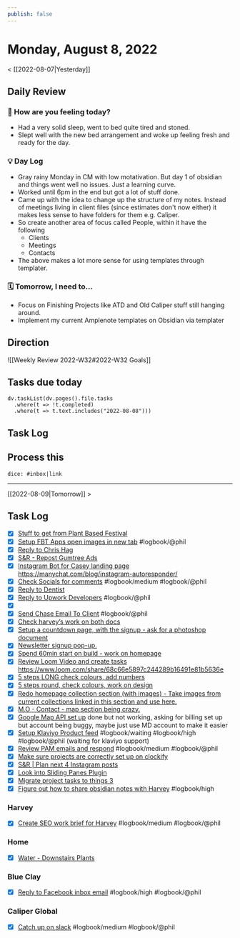 ```yaml
---
publish: false 
---
```


# Monday, August 8, 2022

< [[2022-08-07|Yesterday]]

## Daily Review

### 📕 How are you feeling today?
- Had a very solid sleep, went to bed quite tired and stoned. 
- Slept well with the new bed arrangement and woke up feeling fresh and ready for the day.


### 💡 Day Log
- Gray rainy Monday in CM with low motativation. But day 1 of obsidian and things went well no issues. Just a learning curve. 
- Worked until 6pm in the end but got a lot of stuff done. 
- Came up with the idea to change up the structure of my notes. Instead of meetings living in client files (since estimates don't now either) it makes less sense to have folders for them e.g. Caliper. 
- So create another area of focus called People, within it have the following
	- Clients
	- Meetings
	- Contacts
- The above makes a lot more sense for using templates through templater. 


### 🗓 Tomorrow, I need to...
- Focus on Finishing Projects like ATD and Old Caliper stuff still hanging around. 
- Implement my current Amplenote templates on Obsidian via templater


## Direction

![[Weekly Review 2022-W32#2022-W32 Goals]]

## Tasks due today

```dataviewjs
dv.taskList(dv.pages().file.tasks 
  .where(t => !t.completed)
  .where(t => t.text.includes("2022-08-08")))
```




##  Task Log



##  Process this

`dice: #inbox|link`


---

[[2022-08-09|Tomorrow]] >

## Task Log
- [x] [Stuff to get from Plant Based Festival](things:///show?id=K9WezFE9asqEJKhypQuGsq)
- [x] [Setup FBT Apps open images in new tab](things:///show?id=Ghkd3AC1uaAVZbSHjVyjmg) #logbook/@phil
- [x] [Reply to Chris Hag](things:///show?id=ArcsxtzczuVwvyXwVkNi3S)
- [x] [S&R - Repost Gumtree Ads](things:///show?id=TZVtJRtmhV5WbDf72XAp26)
- [x] [Instagram Bot for Casey landing page](things:///show?id=XddzgyBvV9ewaH5A1JrGxb)
	https://manychat.com/blog/instagram-autoresponder/
- [x] [Check Socials for comments](things:///show?id=Bp3DkVjmEVbPSh9NKKtPyr) #logbook/medium #logbook/@phil
- [x] [Reply to Dentist](things:///show?id=C7dLrzbdx7kA8LxjDNCJ77)
- [x] [Reply to Upwork Developers](things:///show?id=X6wy6ftwZxWq9edXa5upUk) #logbook/@phil
- [x] [](things:///show?id=RjFzVKz44bHHSZh4pfzxKx)
- [x] [Send Chase Email To Client](things:///show?id=HofrNviDYTpLXyFXJNmDLk) #logbook/@phil
- [x] [Check harvey’s work on both docs](things:///show?id=ThLtQtuvwcThicJhWKNKhQ)
- [x] [Setup a countdown page, with the signup - ask for a photoshop document](things:///show?id=7ys3theYy9NztzBfYdvz6R)
- [x] [Newsletter signup pop-up.](things:///show?id=NfrpDQVRLKBAikgQS8B8ho)
- [x] [Spend 60min start on build - work on homepage](things:///show?id=Xp72DUxSD8L9Go5zeDT41X)
- [x] [Review Loom Video and create tasks](things:///show?id=om7nmCEitCxTzDWkfUZZg)
	https://www.loom.com/share/68c66e5897c244289b16491e81b5636e
- [x] [5 steps LONG check colours, add numbers](things:///show?id=KiEzBtrDNBEKUqszRdmn7c)
- [x] [5 steps round, check colours, work on design](things:///show?id=Ns9PM8J4xAQqSjDRwD85cJ)
- [x] [Redo homepage collection section (with images) - Take images from current collections linked in this section and use here.](things:///show?id=NRmTTMdYZMvo5HtMK2QeWn)
- [x] [M.O - Contact - map section being crazy.](things:///show?id=GAmT7yqpTUzenr5Bb82M9j)
- [x] [Google Map API set up](things:///show?id=RDHBB1fQecaPssMnCLamaX)
	done but not working, asking for billing set up but account being buggy, maybe just use MD account to make it easier
- [x] [Setup Klaviyo Product feed](things:///show?id=PFR8HqgwKj91EhY9w7pDgo) #logbook/waiting #logbook/high #logbook/@phil
	 (waiting for klaviyo support)
- [x] [Review PAM emails and respond](things:///show?id=LdaYzcmZAJiQ3ioZebLoDh) #logbook/medium #logbook/@phil
- [x] [Make sure projects are correctly set up on clockify](things:///show?id=2QqZWApAmSRuMvFFwPF5iB)
- [x] [S&R | Plan next 4 Instagram posts](things:///show?id=RE27YGyGjL1iEX4Cp9eYPN)
- [x] [Look into Sliding Panes Plugin](things:///show?id=8vfZmCTycSn38Dw4tmb3uC)
- [x] [Migrate project tasks to things 3](things:///show?id=GNjpBh2gs4tXs7HT1nzkTZ)
- [x] [Figure out how to share obsidian notes with Harvey](things:///show?id=YR3c6FqziJw1zp7t2azDo5) #logbook/high
### Harvey
- [x] [Create SEO work brief for Harvey](things:///show?id=AF2226SW3x4aAvH5KowxLK) #logbook/medium #logbook/@phil
### Home
- [x] [Water - Downstairs Plants](things:///show?id=4nabzUGhayvE4w8GfRBrQ4)
### Blue Clay
- [x] [Reply to Facebook inbox email](things:///show?id=F6BkwUhePrAieaDhWgvGzt) #logbook/high #logbook/@phil
### Caliper Global
- [x] [Catch up on slack](things:///show?id=VZDF5hMqXNHYBjHKaZeDMo) #logbook/medium #logbook/@phil